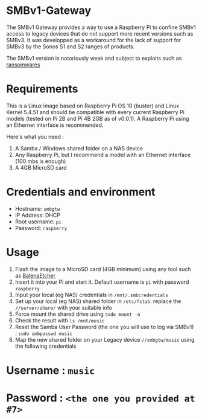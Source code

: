 # SMBv1-Gateway
The SMBv1 Gateway provides a way to use a Raspberry Pi to confine SMBv1 access to legacy devices that do not support more recent versions such as SMBv3.
It was developped as a workaround for the lack of support for SMBv3 by the Sonos S1 and S2 ranges of products.

The SMBv1 version is notoriously weak and subject to exploits such as [ransomwares](https://stealthbits.com/blog/what-is-smbv1-and-why-you-should-disable-it/)

# Requirements

This is a Linux image based on Raspberry Pi OS 10 (buster) and Linux Kernel 5.4.51 and should be compatible with every current Raspberry Pi models (tested on Pi 2B and Pi 4B 2GB as of v0.0.1).
A Raspberry Pi using an Ethernet interface is recommended.

Here's what you need :
1. A Samba / Windows shared folder on a NAS device
2. Any Raspberry Pi, but I recommend a model with an Ethernet interface (100 mbs is enough)
3. A 4GB MicroSD card

# Credentials and environment

* Hostname: `smbgtw`
* IP Address: DHCP
* Root username: `pi`
* Password: `raspberry`

# Usage

1. Flash the image to a MicroSD card (4GB minimum) using any tool such as [BalenaEtcher](https://www.balena.io/etcher/)
2. Insert it into your Pi and start it. Default username is `pi` with password `raspberry`
3. Input your local (eg NAS) credentials in `/mnt/.smbcredentials`
4. Set up your local (eg NAS) shared folder in `/etc/fstab`: replace the `//server/share/` with your suitable info
5. Force mount the shared drive using `sudo mount -a`
6. Check the result with `ls /mnt/music`
7. Reset the Samba User Password (the one you will use to log via SMBv1) : `sudo smbpasswd music`
8. Map the new shared folder on your Legacy device `//smbgtw/music` using the following credentials
# Username : `music`
# Password : `<the one you provided at #7>`
